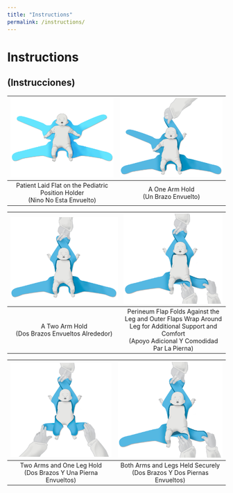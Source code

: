 ```yaml
---
title: "Instructions"
permalink: /instructions/
---
```


# Instructions
## (Instrucciones)

| ![Patient Laid Flat - Pediatric Position Holder & Immobilizer](/images/Flat_832x.jpg) | ![One Arm Hold - Pediatric Position Holder & Immobilizer](/images/2_one_arm_wrapped.jpg) | 
|:--:|:--:|
| Patient Laid Flat on the Pediatric Position Holder<br>(Nino No Esta Envuelto) | A One Arm Hold<br>(Un Brazo Envuelto) |

| ![A Two Arm Hold - Pediatric Position Holder & Immobilizer](/images/3_two_arms_wrapped.jpg) | ![Two Arm Immobilization - Pediatric Position Holder & Immobilizer](/images/6_foldover.jpg) | 
|:--:|:--:|
| A Two Arm Hold<br>(Dos Brazos Envueltos Alrededor) | Perineum Flap Folds Against the Leg and Outer Flaps Wrap Around Leg for Additional Support and Comfort<br>(Apoyo Adicional Y Comodidad Par La Pierna) |

| ![One Arm Immobilized - Pediatric Position Holder & Immobilizer](/images/5_both_arms_and_legs_wrapped.jpg) | ![Two Arm Immobilization - Pediatric Position Holder & Immobilizer](/images/6_foldover.jpg) | 
|:--:|:--:|
| Two Arms and One Leg Hold<br>(Dos Brazos Y Una Pierna Envueltos) | Both Arms and Legs Held Securely<br>(Dos Brazos Y Dos Piernas Envueltos) |
